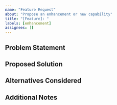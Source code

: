 ```yaml
---
name: "Feature Request"
about: "Propose an enhancement or new capability"
title: "[Feature]: "
labels: [enhancement]
assignees: []
---
```


## Problem Statement
<!-- What problem do we need to solve? -->

## Proposed Solution
<!-- Outline your idea, including UX/API impact -->

## Alternatives Considered
<!-- What other options did you evaluate? -->

## Additional Notes
<!-- Links, benchmarks, related issues -->
